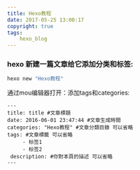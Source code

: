 ```yaml
---
title: Hexo教程
date: 2017-05-25 13:00:17
copyright: true
tags:
	hexo_blog
---
```


### hexo 新建一篇文章给它添加分类和标签:

```powershell
hexo new "Hexo教程"
```

通过mou编辑器打开：添加tags和categories:

```Shell
---
title: title #文章標題
date: 2016-06-01 23:47:44 #文章生成時間
categories: "Hexo教程" #文章分類目錄 可以省略
tags: #文章標籤 可以省略
     - 标签1
     - 标签2
 description: #你對本頁的描述 可以省略
---
```

